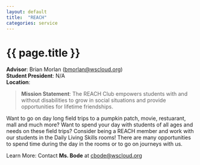 ```yaml
---
layout: default
title:  "REACH"
categories: service
---
```


# {{ page.title }}

**Advisor**: Brian Morlan (<bmorlan@wscloud.org>)
<br/>**Student President**: N/A
<br/>**Location**: 

> **Mission Statement**: The REACH Club empowers students with and without disabilities to grow in social situations and provide opportunities for lifetime friendships.

Want to go on day long field trips to a pumpkin patch, movie, restuarant, mall and much more? Want to spend your day with students of all ages and needs on these field trips? Consider being a REACH member and work with our students in the Daily Living Skills rooms! There are many opportunities to spend time during the day in the rooms or to go on journeys with us.

Learn More: Contact **Ms. Bode** at <cbode@wscloud.org>

